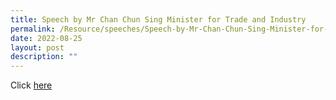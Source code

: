 ```yaml
---
title: Speech by Mr Chan Chun Sing Minister for Trade and Industry
permalink: /Resource/speeches/Speech-by-Mr-Chan-Chun-Sing-Minister-for-Trade-and-Industry
date: 2022-08-25
layout: post
description: ""
---
```


Click [here](/files/NewsRoom/Speech-by-Mr-Chan-Chun-Sing-Minister-for-Trade-and-Industry-and-Deputy-Chairman.pdf)